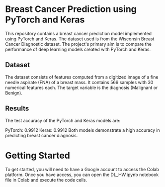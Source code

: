 # Breast Cancer Prediction using PyTorch and Keras
This repository contains a breast cancer prediction model implemented using PyTorch and Keras. The dataset used is from the Wisconsin Breast Cancer Diagnostic dataset. The project's primary aim is to compare the performance of deep learning models created with PyTorch and Keras.

## Dataset
The dataset consists of features computed from a digitized image of a fine needle aspirate (FNA) of a breast mass. It contains 569 samples with 30 numerical features each. The target variable is the diagnosis (Malignant or Benign).

## Results
The test accuracy of the PyTorch and Keras models are:

PyTorch: 0.9912
Keras: 0.9912
Both models demonstrate a high accuracy in predicting breast cancer diagnosis.

# Getting Started
To get started, you will need to have a Google account to access the Colab platform. Once you have access, you can open the DL_HW.ipynb notebook file in Colab and execute the code cells.
